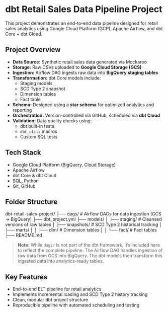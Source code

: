 # dbt Retail Sales Data Pipeline Project

This project demonstrates an end-to-end data pipeline designed for retail sales analytics using Google Cloud Platform (GCP), Apache Airflow, and dbt Core + dbt Cloud.

## Project Overview

- **Data Source:** Synthetic retail sales data generated via Mockaroo  
- **Storage:** Raw CSVs uploaded to **Google Cloud Storage (GCS)**  
- **Ingestion:** Airflow DAG ingests raw data into **BigQuery staging tables**  
- **Transformation:** dbt Core models include:
  - Staging models  
  - SCD Type 2 snapshot  
  - Dimension tables  
  - Fact table  
- **Schema:** Designed using a **star schema** for optimized analytics and reporting  
- **Orchestration:** Version-controlled via GitHub, scheduled via **dbt Cloud**  
- **Validation:** Data quality checks using:
  - dbt built-in tests  
  - `dbt_utils` macros  
  - Custom SQL tests  

## Tech Stack

- Google Cloud Platform (BigQuery, Cloud Storage)  
- Apache Airflow  
- dbt Core & dbt Cloud  
- SQL, Python  
- Git, GitHub  

## Folder Structure

dbt-retail-sales-project/
├── dags/ # Airflow DAGs for data ingestion (GCS → BigQuery)
├── dbt_project.yml
├── models/
│ ├── staging/ # Cleansed versions of raw tables
│ ├── snapshots/ # SCD Type 2 historical tracking
│ ├── marts/
│ │ ├── dim/ # Dimension tables
│ │ └── fact/ # Fact tables
├── README.md


> **Note:** While `dags/` is not part of the dbt framework, it’s included here to reflect the complete pipeline. The Airflow DAG handles ingestion of raw data from GCS into BigQuery. The dbt models then transform this ingested data into analytics-ready tables.

## Key Features

-  End-to-end ELT pipeline for retail analytics  
-  Implements incremental loading and SCD Type 2 history tracking  
-  Clean, modular dbt project structure  
-  Reproducible pipeline with automated scheduling and testing  


